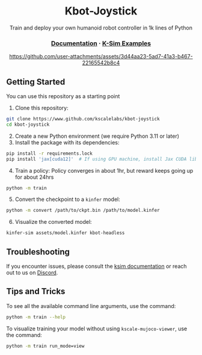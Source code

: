 <div align="center">
<h1>Kbot-Joystick</h1>
<p>Train and deploy your own humanoid robot controller in 1k lines of Python</p>
<h3>
  <a href="https://url.kscale.dev/docs">Documentation</a> ·
  <a href="https://github.com/kscalelabs/ksim/tree/master/examples">K-Sim Examples</a>
</h3>

https://github.com/user-attachments/assets/3d44aa23-5ad7-41a3-b467-22165542b8c4

</div>

## Getting Started

You can use this repository as a starting point

1. Clone this repository:

```bash
git clone https://www.github.com/kscalelabs/kbot-joystick
cd kbot-joystick
```

2. Create a new Python environment (we require Python 3.11 or later)
3. Install the package with its dependencies:

```bash
pip install -r requirements.lock
pip install 'jax[cuda12]'  # If using GPU machine, install Jax CUDA libraries
```

4. Train a policy:
Policy converges in about 1hr, but reward keeps going up for about 24hrs
```bash
python -m train
```

5. Convert the checkpoint to a `kinfer` model:

```bash
python -m convert /path/to/ckpt.bin /path/to/model.kinfer
```

6. Visualize the converted model:

```bash
kinfer-sim assets/model.kinfer kbot-headless
```

## Troubleshooting

If you encounter issues, please consult the [ksim documentation](https://docs.kscale.dev/docs/ksim#/) or reach out to us on [Discord](https://url.kscale.dev/docs).

## Tips and Tricks

To see all the available command line arguments, use the command:

```bash
python -m train --help
```

To visualize training your model without using `kscale-mujoco-viewer`, use the command:

```bash
python -m train run_mode=view
```

